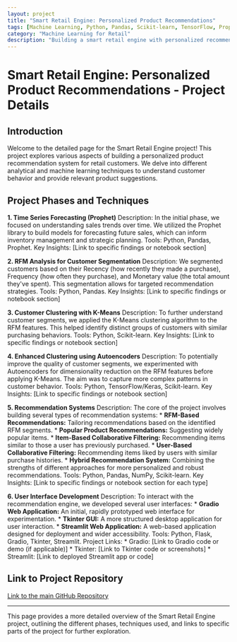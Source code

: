 ```yaml
---
layout: project
title: "Smart Retail Engine: Personalized Product Recommendations"
tags: [Machine Learning, Python, Pandas, Scikit-learn, TensorFlow, Prophet, Flask, Streamlit, Recommendation Systems, RFM Analysis, Clustering, Time Series]
category: "Machine Learning for Retail"
description: "Building a smart retail engine with personalized recommendations through time series analysis, customer segmentation, and various ML techniques."
---
```


# Smart Retail Engine: Personalized Product Recommendations - Project Details

## Introduction

Welcome to the detailed page for the Smart Retail Engine project! This project explores various aspects of building a personalized product recommendation system for retail customers. We delve into different analytical and machine learning techniques to understand customer behavior and provide relevant product suggestions.

## Project Phases and Techniques

**1. Time Series Forecasting (Prophet)**
Description: In the initial phase, we focused on understanding sales trends over time. We utilized the Prophet library to build models for forecasting future sales, which can inform inventory management and strategic planning.
Tools: Python, Pandas, Prophet.
Key Insights: [Link to specific findings or notebook section]

**2. RFM Analysis for Customer Segmentation**
Description: We segmented customers based on their Recency (how recently they made a purchase), Frequency (how often they purchase), and Monetary value (the total amount they've spent). This segmentation allows for targeted recommendation strategies.
Tools: Python, Pandas.
Key Insights: [Link to specific findings or notebook section]

**3. Customer Clustering with K-Means**
Description: To further understand customer segments, we applied the K-Means clustering algorithm to the RFM features. This helped identify distinct groups of customers with similar purchasing behaviors.
Tools: Python, Scikit-learn.
Key Insights: [Link to specific findings or notebook section]

**4. Enhanced Clustering using Autoencoders**
Description: To potentially improve the quality of customer segments, we experimented with Autoencoders for dimensionality reduction on the RFM features before applying K-Means. The aim was to capture more complex patterns in customer behavior.
Tools: Python, TensorFlow/Keras, Scikit-learn.
Key Insights: [Link to specific findings or notebook section]

**5. Recommendation Systems**
Description: The core of the project involves building several types of recommendation systems:
    * **RFM-Based Recommendations:** Tailoring recommendations based on the identified RFM segments.
    * **Popular Product Recommendations:** Suggesting widely popular items.
    * **Item-Based Collaborative Filtering:** Recommending items similar to those a user has previously purchased.
    * **User-Based Collaborative Filtering:** Recommending items liked by users with similar purchase histories.
    * **Hybrid Recommendation System:** Combining the strengths of different approaches for more personalized and robust recommendations.
Tools: Python, Pandas, NumPy, Scikit-learn.
Key Insights: [Link to specific findings or notebook section for each type]

**6. User Interface Development**
Description: To interact with the recommendation engine, we developed several user interfaces:
    * **Gradio Web Application:** An initial, rapidly prototyped web interface for experimentation.
    * **Tkinter GUI:** A more structured desktop application for user interaction.
    * **Streamlit Web Application:** A web-based application designed for deployment and wider accessibility.
Tools: Python, Flask, Gradio, Tkinter, Streamlit.
Project Links:
    * Gradio: [Link to Gradio code or demo (if applicable)]
    * Tkinter: [Link to Tkinter code or screenshots]
    * Streamlit: [Link to deployed Streamlit app or code]

## Link to Project Repository

[Link to the main GitHub Repository](https://github.com/hanif-dev/ds-ml-projects/smart_retail_engine)

---

This page provides a more detailed overview of the Smart Retail Engine project, outlining the different phases, techniques used, and links to specific parts of the project for further exploration.
